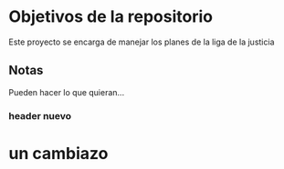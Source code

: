 # Objetivos de la repositorio

Este proyecto se encarga de manejar los planes de la liga de la justicia


## Notas
Pueden hacer lo que quieran...
### header nuevo
 # un cambiazo